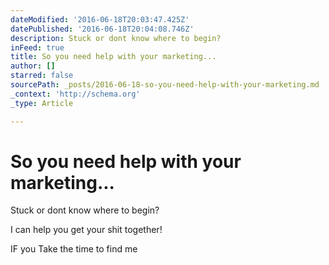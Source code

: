 ```yaml
---
dateModified: '2016-06-18T20:03:47.425Z'
datePublished: '2016-06-18T20:04:08.746Z'
description: Stuck or dont know where to begin?
inFeed: true
title: So you need help with your marketing...
author: []
starred: false
sourcePath: _posts/2016-06-18-so-you-need-help-with-your-marketing.md
_context: 'http://schema.org'
_type: Article

---
```

# So you need help with your marketing...

Stuck or dont know where to begin?

I can help you get your shit together!

IF you Take the time to find me